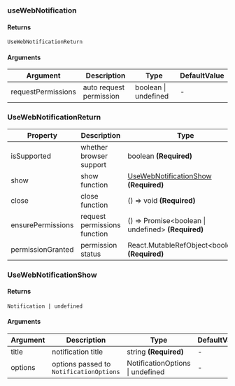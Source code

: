 ### useWebNotification

#### Returns

`UseWebNotificationReturn`

#### Arguments

| Argument           | Description             | Type                 | DefaultValue |
| ------------------ | ----------------------- | -------------------- | ------------ |
| requestPermissions | auto request permission | boolean \| undefined | -            |

### UseWebNotificationReturn

| Property          | Description                  | Type                                                             | DefaultValue |
| ----------------- | ---------------------------- | ---------------------------------------------------------------- | ------------ |
| isSupported       | whether browser support      | boolean **(Required)**                                           | `-`          |
| show              | show function                | [UseWebNotificationShow](#UseWebNotificationShow) **(Required)** | `-`          |
| close             | close function               | () => void **(Required)**                                        | `-`          |
| ensurePermissions | request permissions function | () =&gt; Promise&lt;boolean \| undefined&gt; **(Required)**      | `-`          |
| permissionGranted | permission status            | React.MutableRefObject&lt;boolean&gt; **(Required)**             | `-`          |

### UseWebNotificationShow

#### Returns

`Notification | undefined`

#### Arguments

| Argument | Description                             | Type                             | DefaultValue |
| -------- | --------------------------------------- | -------------------------------- | ------------ |
| title    | notification title                      | string **(Required)**            | -            |
| options  | options passed to `NotificationOptions` | NotificationOptions \| undefined | -            |
